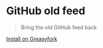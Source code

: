 # GitHub old feed

> Bring the old GitHub feed back

[Install on Greasyfork](https://greasyfork.org/en/scripts/)

